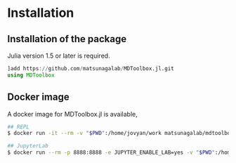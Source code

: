 # Installation

## Installation of the package

Julia version 1.5 or later is required.

```julia
]add https://github.com/matsunagalab/MDToolbox.jl.git
using MDToolbox
```

## Docker image

A docker image for MDToolbox.jl is available,

```bash
## REPL
$ docker run -it --rm -v "$PWD":/home/jovyan/work matsunagalab/mdtoolbox julia

## JupyterLab
$ docker run --rm -p 8888:8888 -e JUPYTER_ENABLE_LAB=yes -v "$PWD":/home/jovyan/work matsunagalab/mdtoolbox
```
